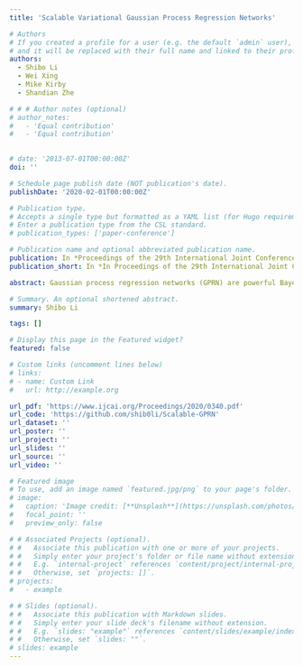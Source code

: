 ```yaml
---
title: 'Scalable Variational Gaussian Process Regression Networks'

# Authors
# If you created a profile for a user (e.g. the default `admin` user), write the username (folder name) here
# and it will be replaced with their full name and linked to their profile.
authors:
  - Shibo Li
  - Wei Xing
  - Mike Kirby
  - Shandian Zhe

# # # Author notes (optional)
# author_notes:
#   - 'Equal contribution'
#   - 'Equal contribution'
  

# date: '2013-07-01T00:00:00Z'
doi: ''

# Schedule page publish date (NOT publication's date).
publishDate: '2020-02-01T00:00:00Z'

# Publication type.
# Accepts a single type but formatted as a YAML list (for Hugo requirements).
# Enter a publication type from the CSL standard.
# publication_types: ['paper-conference']

# Publication name and optional abbreviated publication name.
publication: In *Proceedings of the 29th International Joint Conference on Artificial Intelligence (IJCAI 2020)*
publication_short: In *In Proceedings of the 29th International Joint Conference on Artificial Intelligence (IJCAI 2020)*

abstract: Gaussian process regression networks (GPRN) are powerful Bayesian models for multi-output regression, but their inference is intractable. To address this issue, existing methods use a fully factorized structure (or a mixture of such structures) over all the outputs and latent functions for posterior approximation, which, however, can miss the strong posterior dependencies among the latent variables and hurt the inference quality. In addition, the updates of the variational parameters are inefficient and can be prohibitively expensive for a large number of outputs. To overcome these limitations, we propose a scalable variational inference algorithm for GPRN, which not only captures the abundant posterior dependencies but also is much more efficient for massive outputs. We tensorize the output space and introduce tensor/matrix-normal variational posteriors to capture the posterior correlations and to reduce the parameters. We jointly optimize all the parameters and exploit the inherent Kronecker product structure in the variational model evidence lower bound to accelerate the computation. We demonstrate the advantages of our method in several real-world applications. 

# Summary. An optional shortened abstract.
summary: Shibo Li

tags: []

# Display this page in the Featured widget?
featured: false

# Custom links (uncomment lines below)
# links:
# - name: Custom Link
#   url: http://example.org

url_pdf: 'https://www.ijcai.org/Proceedings/2020/0340.pdf'
url_code: 'https://github.com/shib0li/Scalable-GPRN'
url_dataset: ''
url_poster: ''
url_project: ''
url_slides: ''
url_source: ''
url_video: ''

# Featured image
# To use, add an image named `featured.jpg/png` to your page's folder.
# image:
#   caption: 'Image credit: [**Unsplash**](https://unsplash.com/photos/pLCdAaMFLTE)'
#   focal_point: ''
#   preview_only: false

# # Associated Projects (optional).
# #   Associate this publication with one or more of your projects.
# #   Simply enter your project's folder or file name without extension.
# #   E.g. `internal-project` references `content/project/internal-project/index.md`.
# #   Otherwise, set `projects: []`.
# projects:
#   - example

# # Slides (optional).
# #   Associate this publication with Markdown slides.
# #   Simply enter your slide deck's filename without extension.
# #   E.g. `slides: "example"` references `content/slides/example/index.md`.
# #   Otherwise, set `slides: ""`.
# slides: example
---
```


<!-- {{% callout note %}}
Click the _Cite_ button above to demo the feature to enable visitors to import publication metadata into their reference management software.
{{% /callout %}}

{{% callout note %}}
Create your slides in Markdown - click the _Slides_ button to check out the example.
{{% /callout %}}

Add the publication's **full text** or **supplementary notes** here. You can use rich formatting such as including [code, math, and images](https://wowchemy.com/docs/content/writing-markdown-latex/). -->
